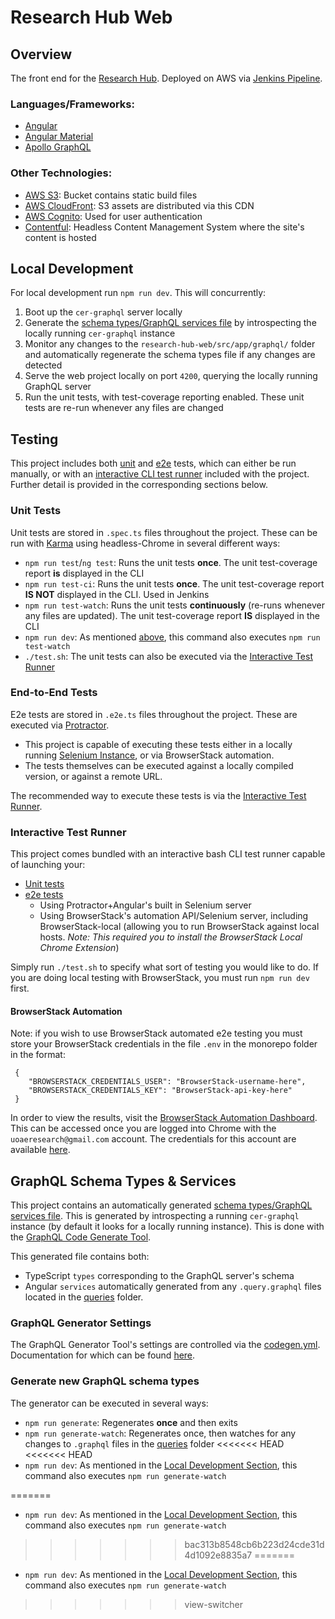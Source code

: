 # Research Hub Web

## Overview
The front end for the [Research Hub](https://research-hub.auckland.ac.nz/). Deployed on AWS via [Jenkins Pipeline](../Jenkinsfile).

### Languages/Frameworks:
* [Angular](https://angular.io/)
* [Angular Material](https://material.angular.io/)
* [Apollo GraphQL](http://apollographql.com/)

### Other Technologies:
* [AWS S3](https://aws.amazon.com/s3/): Bucket contains static build files
* [AWS CloudFront](https://aws.amazon.com/cloudfront/): S3 assets are distributed via this CDN
* [AWS Cognito](https://aws.amazon.com/cognito/): Used for user authentication
* [Contentful](https://contentful.com/): Headless Content Management System where the site's content is hosted

## Local Development

For local development run `npm run dev`. This will concurrently:

1. Boot up the `cer-graphql` server locally
2. Generate the [schema types/GraphQL services file](./src/app/graphql/schema.ts) by introspecting the locally running `cer-graphql` instance
3. Monitor any changes to the `research-hub-web/src/app/graphql/` folder and automatically regenerate the schema types file if any changes are detected
4. Serve the web project locally on port `4200`, querying the locally running GraphQL server
5. Run the unit tests, with test-coverage reporting enabled. These unit tests are re-run whenever any files are changed

## Testing
This project includes both [unit](#unit-tests) and [e2e](#end-to-end-tests) tests, which can either be run manually, or with an [interactive CLI test runner](./test.sh) included with the project. Further detail is provided in the corresponding sections below.

### Unit Tests
Unit tests are stored in `.spec.ts` files throughout the project. These can be run with [Karma](https://karma-runner) using headless-Chrome in several different ways:

* `npm run test`/`ng test`: Runs the unit tests **once**. The unit test-coverage report **is** displayed in the CLI
* `npm run test-ci`: Runs the unit tests **once**. The unit test-coverage report **IS NOT** displayed in the CLI. Used in Jenkins
* `npm run test-watch`: Runs the unit tests **continuously** (re-runs whenever any files are updated). The unit test-coverage report **IS** displayed in the CLI
* `npm run dev`: As mentioned [above](#local-development), this command also executes `npm run test-watch`
* `./test.sh`: The unit tests can also be executed via the [Interactive Test Runner](#interactive-test-runner)

### End-to-End Tests
E2e tests are stored in `.e2e.ts` files throughout the project. These are executed via [Protractor](http://www.protractortest.org/). 

* This project is capable of executing these tests either in a locally running [Selenium Instance](https://www.selenium.dev/), or via BrowserStack automation.
* The tests themselves can be executed against a locally compiled version, or against a remote URL. 

The recommended way to execute these tests is via the [Interactive Test Runner](#interactive-test-runner).

### Interactive Test Runner
This project comes bundled with an interactive bash CLI test runner capable of launching your:
 * [Unit tests](#unit-tests)
 * [e2e tests](#end-to-end-tests)
    * Using Protractor+Angular's built in Selenium server
    * Using BrowserStack's automation API/Selenium server, including BrowserStack-local (allowing you to run BrowserStack against local hosts. *Note: This required you to install the BrowserStack Local Chrome Extension*)

Simply run `./test.sh` to specify what sort of testing you would like to do. If you are doing local testing with BrowserStack, you must run `npm run dev` first.
 
#### BrowserStack Automation
Note: if you wish to use BrowserStack automated e2e testing you must store your BrowserStack credentials in the file `.env` in the monorepo folder in the format:

```
 {
    "BROWSERSTACK_CREDENTIALS_USER": "BrowserStack-username-here",
    "BROWSERSTACK_CREDENTIALS_KEY": "BrowserStack-api-key-here"
 }
```

In order to view the results, visit the [BrowserStack Automation Dashboard](https://automate.browserstack.com/dashboard). This can be accessed once you are logged into Chrome with the `uoaeresearch@gmail.com` account. The credentials for this account are available [here](https://secretserver.auckland.ac.nz/secretserver/SecretView.aspx?secretid=24118).

## GraphQL Schema Types & Services
This project contains an automatically generated [schema types/GraphQL services file](./src/app/graphql/schema.ts). This is generated by introspecting a running `cer-graphql` instance (by default it looks for a locally running instance). This is done with the [GraphQL Code Generate Tool](http://graphql-code-generator.com/).

This generated file contains both:
* TypeScript `types` corresponding to the GraphQL server's schema
* Angular `services` automatically generated from any `.query.graphql` files located in the [queries](./src/app/graphql/queries/) folder.

### GraphQL Generator Settings
The GraphQL Generator Tool's settings are controlled via the [codegen.yml](./codegen.yml). Documentation for which can be found [here](https://graphql-code-generator.com/docs/plugins/typescript-apollo-angular).

### Generate new GraphQL schema types

The generator can be executed in several ways:

* `npm run generate`: Regenerates **once** and then exits
* `npm run generate-watch`: Regenerates once, then watches for any changes to `.graphql` files in the [queries](./src/app/graphql/queries/) folder
<<<<<<< HEAD
<<<<<<< HEAD
* `npm run dev`: As mentioned in the [Local Development Section](#local-development), this command also executes `npm run generate-watch`

=======
* `npm run dev`: As mentioned in the [Local Development Section](#local-development), this command also executes `npm run generate-watch`
>>>>>>> bac313b8548cb6b223d24cde31d4d1092e8835a7
=======
* `npm run dev`: As mentioned in the [Local Development Section](#local-development), this command also executes `npm run generate-watch`
>>>>>>> view-switcher
